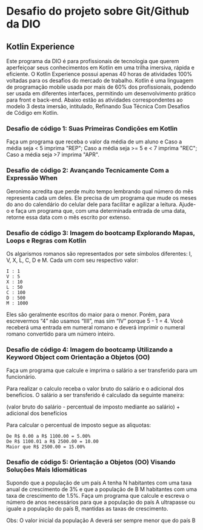 # Desafio do projeto sobre Git/Github da DIO

## Kotlin Experience

Este programa da DIO é para profissionais de tecnologia que querem aperfeiçoar seus conhecimentos em Kotlin em uma trilha imersiva, rápida e eficiente. O Kotlin Experience possui apenas 40 horas de atividades 100% voltadas para os desafios do mercado de trabalho. Kotlin é uma linguagem de programação mobile usada por mais de 60% dos profissionais, podendo ser usada em diferentes interfaces, permitindo um desenvolvimento prático para front e back-end. Abaixo estão as atividades correspondentes ao modelo 3 desta imersão, intitulado, Refinando Sua Técnica Com Desafios de Código em Kotlin.

### Desafio de código 1: Suas Primeiras Condições em Kotlin

Faça um programa que receba o valor da média de um aluno  e Caso a média seja < 5 imprima "REP";
Caso a média seja >= 5 e < 7 imprima "REC"; Caso a média seja >7 imprima "APR".

### Desafio de código 2: Avançando Tecnicamente Com a Expressão When

Geronimo acredita que perde muito tempo lembrando qual número do mês representa cada um deles. Ele precisa de um programa que mude os meses do ano do calendário do celular dele para facilitar e agilizar a leitura. Ajude-o e faça um programa que, com uma determinada entrada de uma data, retorne essa data com o mês escrito por extenso.

### Desafio de código 3: Imagem do bootcamp Explorando Mapas, Loops e Regras com Kotlin

Os algarismos romanos são representados por sete símbolos diferentes: I, V, X, L, C, D e M. Cada um com seu respectivo valor: 

    I : 1 
    V : 5 
    X : 10 
    L : 50 
    C : 100 
    D : 500 
    M : 1000 

Eles são geralmente escritos do maior para o menor. Porém, para escrevermos “4” não usamos “IIII”, mas sim “IV” porque 5 - 1 = 4. Você receberá uma entrada em numeral romano e deverá imprimir o numeral romano convertido para um número inteiro. 

### Desafio de código 4: Imagem do bootcamp Utilizando a Keyword Object com Orientação a Objetos (OO)

Faça um programa que calcule e imprima o salário a ser transferido para um funcionário.

Para realizar o calculo receba o valor bruto do salário e o adicional dos benefícios.
O salário a ser transferido é calculado da seguinte maneira: 

(valor bruto do salário - percentual de imposto mediante ao salário) + adicional dos benefícios

Para calcular o percentual de imposto segue as aliquotas:

    De R$ 0.00 a R$ 1100.00 = 5.00%
    De R$ 1100.01 a R$ 2500.00 = 10.00
    Maior que R$ 2500.00 = 15.00%

### Desafio de código 5: Orientação a Objetos (OO) Visando Soluções Mais Idiomáticas

Supondo que a população de um país A tenha N habitantes com uma taxa anual de crescimento de 3% e que a população de B M habitantes com uma taxa de crescimento de 1.5%. Faça um programa que calcule e escreva o número de anos necessários para que a população do país A ultrapasse ou iguale a população do país B, mantidas as taxas de crescimento.

Obs: O valor inicial da população A deverá ser sempre menor que do país B
